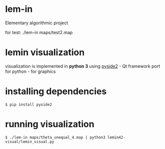 # lem-in
Elementary algorithmic project

for test: ./lem-in maps/test2.map

# lemin visualization

visualization is implemented in __python 3__
using [pyside2](https://pypi.org/project/PySide2/) - Qt framework port for python - for graphics


# installing dependencies
```
$ pip install pyside2
```

# running visualization

```
$ ./lem-in maps/theta_unequal_4.map | python3 lemin42-visual/lemin_visual.py
```
